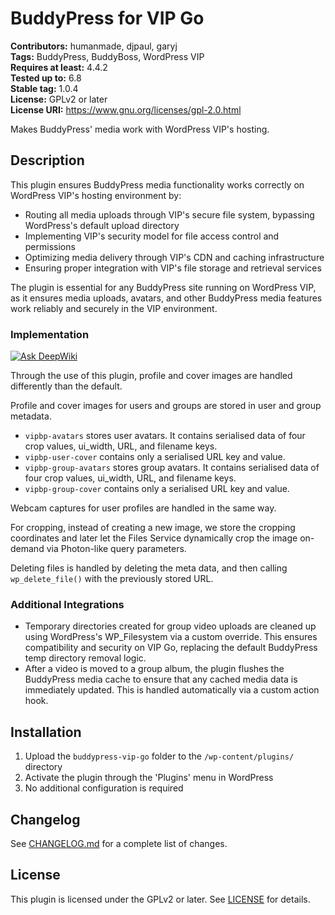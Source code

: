# BuddyPress for VIP Go

**Contributors:** humanmade, djpaul, garyj  
**Tags:** BuddyPress, BuddyBoss, WordPress VIP  
**Requires at least:** 4.4.2  
**Tested up to:** 6.8  
**Stable tag:** 1.0.4  
**License:** GPLv2 or later  
**License URI:** https://www.gnu.org/licenses/gpl-2.0.html

Makes BuddyPress' media work with WordPress VIP's hosting.

## Description

This plugin ensures BuddyPress media functionality works correctly on WordPress VIP's hosting environment by:

- Routing all media uploads through VIP's secure file system, bypassing WordPress's default upload directory
- Implementing VIP's security model for file access control and permissions
- Optimizing media delivery through VIP's CDN and caching infrastructure
- Ensuring proper integration with VIP's file storage and retrieval services

The plugin is essential for any BuddyPress site running on WordPress VIP, as it ensures media uploads, avatars, and other BuddyPress media features work reliably and securely in the VIP environment.

### Implementation

[![Ask DeepWiki](https://deepwiki.com/badge.svg)](https://deepwiki.com/Automattic/BuddyPress-VIP-Go)

Through the use of this plugin, profile and cover images are handled differently than the default.

Profile and cover images for users and groups are stored in user and group metadata.

- `vipbp-avatars` stores user avatars. It contains serialised data of four crop values, ui_width, URL, and filename keys.
- `vipbp-user-cover` contains only a serialised URL key and value.
- `vipbp-group-avatars` stores group avatars. It contains serialised data of four crop values, ui_width, URL, and filename keys. 
- `vipbp-group-cover` contains only a serialised URL key and value.

Webcam captures for user profiles are handled in the same way.

For cropping, instead of creating a new image, we store the cropping coordinates and later let the Files Service dynamically crop the image on-demand via Photon-like query parameters.

Deleting files is handled by deleting the meta data, and then calling `wp_delete_file()` with the previously stored URL.

### Additional Integrations

- Temporary directories created for group video uploads are cleaned up using WordPress's WP_Filesystem via a custom override. This ensures compatibility and security on VIP Go, replacing the default BuddyPress temp directory removal logic.
- After a video is moved to a group album, the plugin flushes the BuddyPress media cache to ensure that any cached media data is immediately updated. This is handled automatically via a custom action hook.

## Installation

1. Upload the `buddypress-vip-go` folder to the `/wp-content/plugins/` directory
2. Activate the plugin through the 'Plugins' menu in WordPress
3. No additional configuration is required

## Changelog

See [CHANGELOG.md](CHANGELOG.md) for a complete list of changes.

## License

This plugin is licensed under the GPLv2 or later. See [LICENSE](LICENSE) for details.
